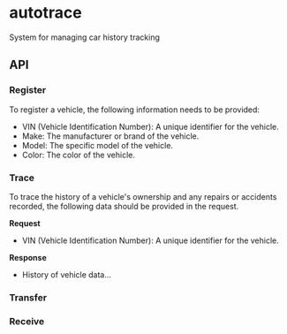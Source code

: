 # autotrace
 System for managing car history tracking

## API

### Register

To register a vehicle, the following information needs to be provided:

- VIN (Vehicle Identification Number): A unique identifier for the vehicle.
- Make: The manufacturer or brand of the vehicle.
- Model: The specific model of the vehicle.
- Color: The color of the vehicle.

### Trace

To trace the history of a vehicle's ownership and any repairs or accidents recorded, the following data should be provided in the request.

**Request**
- VIN (Vehicle Identification Number): A unique identifier for the vehicle.

**Response**
- History of vehicle data...

### Transfer

### Receive